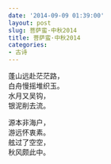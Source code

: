 ```yaml
---
date: '2014-09-09 01:39:00'
layout: post
slug: 菩萨蛮·中秋2014
title: 菩萨蛮·中秋2014
categories:
- 古诗
---
```

蓬山远赴茫茫路，  
白舟慢摇堆织玉。  
水月又吴钩，  
银泥削去流。

源本非海户，  
游远怀衷素。  
舷过了空空，  
秋风颇此中。
